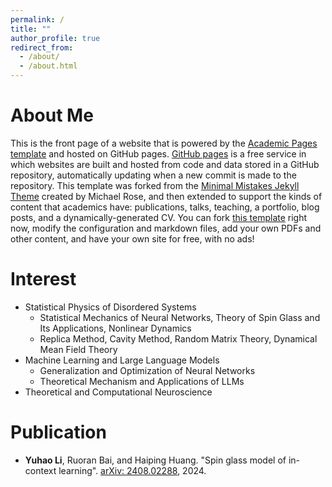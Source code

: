 ```yaml
---
permalink: /
title: ""
author_profile: true
redirect_from: 
  - /about/
  - /about.html
---
```


About Me
======
This is the front page of a website that is powered by the [Academic Pages template](https://github.com/academicpages/academicpages.github.io) and hosted on GitHub pages. [GitHub pages](https://pages.github.com) is a free service in which websites are built and hosted from code and data stored in a GitHub repository, automatically updating when a new commit is made to the repository. This template was forked from the [Minimal Mistakes Jekyll Theme](https://mmistakes.github.io/minimal-mistakes/) created by Michael Rose, and then extended to support the kinds of content that academics have: publications, talks, teaching, a portfolio, blog posts, and a dynamically-generated CV. You can fork [this template](https://github.com/academicpages/academicpages.github.io) right now, modify the configuration and markdown files, add your own PDFs and other content, and have your own site for free, with no ads!

Interest
======
- Statistical Physics of Disordered Systems
  - Statistical Mechanics of Neural Networks, Theory of Spin Glass and Its Applications, Nonlinear Dynamics
  - Replica Method, Cavity Method, Random Matrix Theory, Dynamical Mean Field Theory
- Machine Learning and Large Language Models
  - Generalization and Optimization of Neural Networks
  - Theoretical Mechanism and Applications of LLMs
- Theoretical and Computational Neuroscience

Publication
======
- **Yuhao Li**, Ruoran Bai, and Haiping Huang. "Spin glass model of in-context learning". [arXiv: 2408.02288](https://arxiv.org/abs/2408.02288), 2024.
